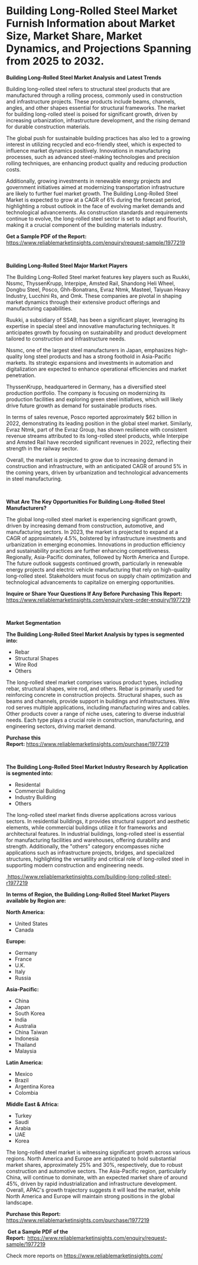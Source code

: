 <p><h1>Building Long-Rolled Steel Market Furnish Information about Market Size, Market Share, Market Dynamics, and Projections Spanning from 2025 to 2032.</h1></p><p><strong>Building Long-Rolled Steel Market Analysis and Latest Trends</strong></p>
<p><p>Building long-rolled steel refers to structural steel products that are manufactured through a rolling process, commonly used in construction and infrastructure projects. These products include beams, channels, angles, and other shapes essential for structural frameworks. The market for building long-rolled steel is poised for significant growth, driven by increasing urbanization, infrastructure development, and the rising demand for durable construction materials. </p><p>The global push for sustainable building practices has also led to a growing interest in utilizing recycled and eco-friendly steel, which is expected to influence market dynamics positively. Innovations in manufacturing processes, such as advanced steel-making technologies and precision rolling techniques, are enhancing product quality and reducing production costs.</p><p>Additionally, growing investments in renewable energy projects and government initiatives aimed at modernizing transportation infrastructure are likely to further fuel market growth. The Building Long-Rolled Steel Market is expected to grow at a CAGR of 6% during the forecast period, highlighting a robust outlook in the face of evolving market demands and technological advancements. As construction standards and requirements continue to evolve, the long-rolled steel sector is set to adapt and flourish, making it a crucial component of the building materials industry.</p></p>
<p><strong>Get a Sample PDF of the Report:&nbsp;</strong> <a href="https://www.reliablemarketinsights.com/enquiry/request-sample/1977219?utm_campaign=1166&utm_medium=2&utm_source=Github&utm_content=ia&utm_term=04022025&utm_id=building-long-rolled-steel">https://www.reliablemarketinsights.com/enquiry/request-sample/1977219</a></p>
<p>&nbsp;</p>
<p><strong>Building Long-Rolled Steel Major Market Players</strong></p>
<p><p>The Building Long-Rolled Steel market features key players such as Ruukki, Nssmc, ThyssenKrupp, Interpipe, Amsted Rail, Shandong Heli Wheel, Dongbu Steel, Posco, Ghh-Bonatrans, Evraz Ntmk, Masteel, Taiyuan Heavy Industry, Lucchini Rs, and Omk. These companies are pivotal in shaping market dynamics through their extensive product offerings and manufacturing capabilities.</p><p>Ruukki, a subsidiary of SSAB, has been a significant player, leveraging its expertise in special steel and innovative manufacturing techniques. It anticipates growth by focusing on sustainability and product development tailored to construction and infrastructure needs.</p><p>Nssmc, one of the largest steel manufacturers in Japan, emphasizes high-quality long steel products and has a strong foothold in Asia-Pacific markets. Its strategic expansions and investments in automation and digitalization are expected to enhance operational efficiencies and market penetration.</p><p>ThyssenKrupp, headquartered in Germany, has a diversified steel production portfolio. The company is focusing on modernizing its production facilities and exploring green steel initiatives, which will likely drive future growth as demand for sustainable products rises.</p><p>In terms of sales revenue, Posco reported approximately $62 billion in 2022, demonstrating its leading position in the global steel market. Similarly, Evraz Ntmk, part of the Evraz Group, has shown resilience with consistent revenue streams attributed to its long-rolled steel products, while Interpipe and Amsted Rail have recorded significant revenues in 2022, reflecting their strength in the railway sector.</p><p>Overall, the market is projected to grow due to increasing demand in construction and infrastructure, with an anticipated CAGR of around 5% in the coming years, driven by urbanization and technological advancements in steel manufacturing.</p></p>
<p>&nbsp;</p>
<p><strong>What Are The Key Opportunities For Building Long-Rolled Steel Manufacturers?</strong></p>
<p><p>The global long-rolled steel market is experiencing significant growth, driven by increasing demand from construction, automotive, and manufacturing sectors. In 2023, the market is projected to expand at a CAGR of approximately 4.5%, bolstered by infrastructure investments and urbanization in emerging economies. Innovations in production efficiency and sustainability practices are further enhancing competitiveness. Regionally, Asia-Pacific dominates, followed by North America and Europe. The future outlook suggests continued growth, particularly in renewable energy projects and electric vehicle manufacturing that rely on high-quality long-rolled steel. Stakeholders must focus on supply chain optimization and technological advancements to capitalize on emerging opportunities.</p></p>
<p><strong>Inquire or Share Your Questions If Any Before Purchasing This Report:</strong> <a href="https://www.reliablemarketinsights.com/enquiry/pre-order-enquiry/1977219?utm_campaign=1166&utm_medium=2&utm_source=Github&utm_content=ia&utm_term=04022025&utm_id=building-long-rolled-steel">https://www.reliablemarketinsights.com/enquiry/pre-order-enquiry/1977219</a></p>
<p>&nbsp;</p>
<p><strong>Market Segmentation</strong></p>
<p><strong>The Building Long-Rolled Steel Market Analysis by types is segmented into:</strong></p>
<p><ul><li>Rebar</li><li>Structural Shapes</li><li>Wire Rod</li><li>Others</li></ul></p>
<p><p>The long-rolled steel market comprises various product types, including rebar, structural shapes, wire rod, and others. Rebar is primarily used for reinforcing concrete in construction projects. Structural shapes, such as beams and channels, provide support in buildings and infrastructures. Wire rod serves multiple applications, including manufacturing wires and cables. Other products cover a range of niche uses, catering to diverse industrial needs. Each type plays a crucial role in construction, manufacturing, and engineering sectors, driving market demand.</p></p>
<p><strong>Purchase this Report:&nbsp;</strong><a href="https://www.reliablemarketinsights.com/purchase/1977219?utm_campaign=1166&utm_medium=2&utm_source=Github&utm_content=ia&utm_term=04022025&utm_id=building-long-rolled-steel">https://www.reliablemarketinsights.com/purchase/1977219</a></p>
<p>&nbsp;</p>
<p><strong>The Building Long-Rolled Steel Market Industry Research by Application is segmented into:</strong></p>
<p><ul><li>Residental</li><li>Commercial Building</li><li>Industry Building</li><li>Others</li></ul></p>
<p><p>The long-rolled steel market finds diverse applications across various sectors. In residential buildings, it provides structural support and aesthetic elements, while commercial buildings utilize it for frameworks and architectural features. In industrial buildings, long-rolled steel is essential for manufacturing facilities and warehouses, offering durability and strength. Additionally, the "others" category encompasses niche applications such as infrastructure projects, bridges, and specialized structures, highlighting the versatility and critical role of long-rolled steel in supporting modern construction and engineering needs.</p></p>
<p><a href="https://www.reliablemarketinsights.com/building-long-rolled-steel-r1977219?utm_campaign=1166&utm_medium=2&utm_source=Github&utm_content=ia&utm_term=04022025&utm_id=building-long-rolled-steel">&nbsp;https://www.reliablemarketinsights.com/building-long-rolled-steel-r1977219</a></p>
<p><strong>In terms of Region, the Building Long-Rolled Steel Market Players available by Region are:</strong></p>
<p>
    <p> <strong> North America: </strong>
        <ul>
            <li>United States</li>
            <li>Canada</li>
        </ul>
        </p> 
    <p> <strong> Europe: </strong>
        <ul>
            <li>Germany</li>
            <li>France</li>
            <li>U.K.</li>
            <li>Italy</li>
            <li>Russia</li>
        </ul>
        </p> 
    <p> <strong> Asia-Pacific: </strong>
        <ul>
            <li>China</li>
            <li>Japan</li>
            <li>South Korea</li>
            <li>India</li>
            <li>Australia</li>
            <li>China Taiwan</li>
            <li>Indonesia</li>
            <li>Thailand</li>
            <li>Malaysia</li>
        </ul>
        </p> 
    <p> <strong> Latin America: </strong>
        <ul>
            <li>Mexico</li>
            <li>Brazil</li>
            <li>Argentina Korea</li>
            <li>Colombia</li>
        </ul>
        </p> 
    <p> <strong> Middle East & Africa: </strong>
        <ul>
            <li>Turkey</li>
            <li>Saudi</li>
            <li>Arabia</li>
            <li>UAE</li>
            <li>Korea</li>
        </ul>
    </p>
    </p>
<p><p>The long-rolled steel market is witnessing significant growth across various regions. North America and Europe are anticipated to hold substantial market shares, approximately 25% and 30%, respectively, due to robust construction and automotive sectors. The Asia-Pacific region, particularly China, will continue to dominate, with an expected market share of around 45%, driven by rapid industrialization and infrastructure development. Overall, APAC's growth trajectory suggests it will lead the market, while North America and Europe will maintain strong positions in the global landscape.</p></p>
<p><strong>Purchase this Report: </strong><a href="https://www.reliablemarketinsights.com/purchase/1977219?utm_campaign=1166&utm_medium=2&utm_source=Github&utm_content=ia&utm_term=04022025&utm_id=building-long-rolled-steel">https://www.reliablemarketinsights.com/purchase/1977219</a></p>
<p>&nbsp;<strong>Get a Sample PDF of the Report:&nbsp;&nbsp;</strong><a href="https://www.reliablemarketinsights.com/enquiry/request-sample/1977219?utm_campaign=1166&utm_medium=2&utm_source=Github&utm_content=ia&utm_term=04022025&utm_id=building-long-rolled-steel">https://www.reliablemarketinsights.com/enquiry/request-sample/1977219</a></p>
<p><strong></strong></p>
<p>Check more reports on <a href="https://www.reliablemarketinsights.com/?utm_campaign=1166&utm_medium=2&utm_source=Github&utm_content=ia&utm_term=04022025&utm_id=building-long-rolled-steel">https://www.reliablemarketinsights.com/</a></p>